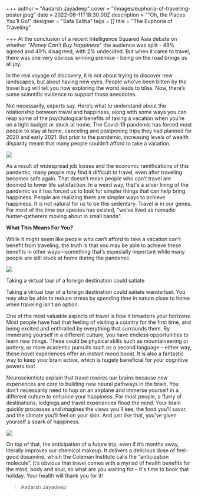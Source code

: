 +++
author = "Aadarsh Jayadeep"
cover = "/images/euphoria-of-travelling-poster.jpeg"
date = 2022-06-11T18:30:00Z
description = "“Oh, the Places You’ll Go!"
designer = "Safa Saliha"
tags = []
title = "The Euphoria of Traveling"

+++
At the conclusion of a recent Intelligence Squared Asia debate on whether "_Money Can't Buy Happiness_" the audience was split - 49% agreed and 49% disagreed, with 2% undecided. But when it came to travel, there was one very obvious winning premise - being on the road brings us all joy.

In the real voyage of discovery, it is not about trying to discover new landscapes, but about having new eyes. People who’ve been bitten by the travel bug will tell you how exploring the world leads to bliss. Now, there’s some scientific evidence to support those anecdotes.

Not necessarily, experts say. Here’s what to understand about the relationship between travel and happiness, along with some ways you can reap some of the psychological benefits of taking a vacation when you’re on a tight budget or stuck at home. The Covid-19 pandemic has forced most people to stay at home, canceling and postponing trips they had planned for 2020 and early 2021. But prior to the pandemic, increasing levels of wealth disparity meant that many people couldn’t afford to take a vacation.

![](/images/eup1.png)

As a result of widespread job losses and the economic ramifications of this pandemic, many people may find it difficult to travel, even after traveling becomes safe again. That doesn’t mean people who can’t travel are doomed to lower life satisfaction. In a weird way, that's a silver lining of the pandemic as it has forced us to look for simpler things that can help bring happiness. People are realizing there are simpler ways to achieve happiness. It is not natural for us to be this sedentary. Travel is in our genes. For most of the time our species has existed, “we’ve lived as nomadic hunter-gatherers moving about in small bands”.

**What This Means For You?**

While it might seem like people who can’t afford to take a vacation can’t benefit from traveling, the truth is that you may be able to achieve these benefits in other ways—something that’s especially important while many people are still stuck at home during the pandemic.

![](/images/eup2.png)

Taking a virtual tour of a foreign destination could satiate

Taking a virtual tour of a foreign destination could satiate wanderlust. You may also be able to reduce stress by spending time in nature close to home when traveling isn’t an option.

One of the most valuable aspects of travel is how it broadens your horizons. Most people have had that feeling of visiting a country for the first time, and being excited and enthralled by everything that surrounds them. By immersing yourself in a different culture, you have endless opportunities to learn new things. These could be physical skills such as mountaineering or pottery, or more academic pursuits such as a second language – either way, these novel experiences offer an instant mood boost. It is also a fantastic way to keep your brain active, which is hugely beneficial for your cognitive powers too!

Neuroscientists explain that travel rewires our brains because new experiences are core to building new neural pathways in the brain. You don’t necessarily need to hop on an airplane and immerse yourself in a different culture to enhance your happiness. For most people, a flurry of destinations, lodgings and travel experiences flood the mind. Your brain quickly processes and imagines the views you’ll see, the food you’ll savor, and the climate you’ll feel on your skin. And just like that, you’ve given yourself a spark of happiness.

![](/images/eup3.png)

On top of that, the anticipation of a future trip, even if it’s months away, literally improves our chemical makeup. It delivers a delicious dose of feel-good dopamine, which the Coleman Institute calls the “anticipation molecule”. It’s obvious that travel comes with a myriad of health benefits for the mind, body and soul, so what are you waiting for – it's time to book that holiday. Your health will thank you for it!

> Aadarsh Jayadeep